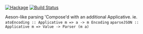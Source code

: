 [![Hackage](https://img.shields.io/hackage/v/aeson-applicative.svg)](https://hackage.haskell.org/package/aeson-applicative)
[![Build Status](https://secure.travis-ci.org/louispan/aeson-applicative.png?branch=master)](http://travis-ci.org/louispan/aeson-applicative)

Aeson-like parsing 'Compose'd with an additional Applicative. ie.
`atoEncoding :: Applicative m => a -> m Encoding`
`aparseJSON :: Applicative m => Value -> Parser (m a)`
